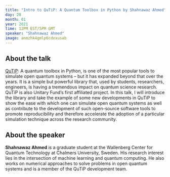```yaml
---
title: "Intro to QuTiP: A Quantum Toolbox in Python by Shahnawaz Ahmed"
day: 28
month: 01
year: 2021
time: 12PM EST/5PM GMT
speaker: "Shahnawaz Ahmed"
image: anmzhk4gmlp6cdvxusab
---
```


## About the talk
    
[QuTiP](http://qutip.org/): A quantum toolbox in Python, is one of the most popular tools to simulate open quantum systems – but it has expanded beyond that over the years. It is a simple but powerful library that, used by students, researchers, engineers, is having a tremendous impact on quantum science research. QuTiP is also Unitary Fund’s first affiliated project. In this talk, I will introduce the library and take the example of some new developments in QuTiP to show the ease with which one can simulate open quantum systems as well as contribute to the development of such open-source software tools to promote reproducibility and therefore accelerate the adoption of a particular simulation technique across the research community.
    
      
## About the speaker
    
**Shahnawaz Ahmed** is a graduate student at the Wallenberg Center for Quantum Technology at Chalmers University, Sweden. His research interest lies in the intersection of machine learning and quantum computing. He also works on numerical approaches to solve problems in open quantum systems and is a member of the QuTiP development team.
